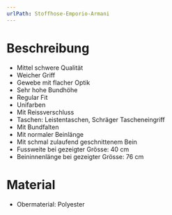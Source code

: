 ```yaml
---
urlPath: Stoffhose-Emporio-Armani
---
```

# Beschreibung
- Mittel schwere Qualität
- Weicher Griff
- Gewebe mit flacher Optik
- Sehr hohe Bundhöhe
- Regular Fit
- Unifarben
- Mit Reissverschluss
- Taschen: Leistentaschen, Schräger Tascheneingriff
- Mit Bundfalten 
- Mit normaler Beinlänge
- Mit schmal zulaufend geschnittenem Bein
- Fussweite bei gezeigter Grösse: 40 cm
- Beininnenlänge bei gezeigter Grösse: 76 cm

# Material
- Obermaterial: Polyester
